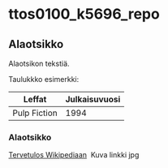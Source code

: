 # ttos0100_k5696_repo

## Alaotsikko

Alaotsikon tekstiä.

Taulukkko esimerkki:

Leffat | Julkaisuvuosi
------ | ---------
Pulp Fiction | 1994


### Alaotsikko

[Tervetulos Wikipediaan](https://fi.wikipedia.org/wiki/Wikipedia:Tervetuloa_Wikipediaan)
![]() Kuva linkki jpg


